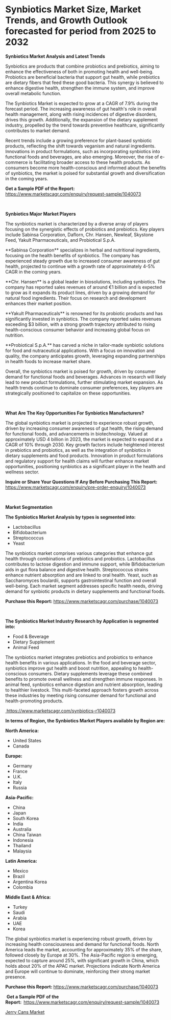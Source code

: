 <p><h1>Synbiotics Market Size, Market Trends, and Growth Outlook forecasted for period from 2025 to 2032</h1></p><p><strong>Synbiotics Market Analysis and Latest Trends</strong></p>
<p><p>Synbiotics are products that combine probiotics and prebiotics, aiming to enhance the effectiveness of both in promoting health and well-being. Probiotics are beneficial bacteria that support gut health, while prebiotics are dietary fibers that feed these good bacteria. This synergy is believed to enhance digestive health, strengthen the immune system, and improve overall metabolic function.</p><p>The Synbiotics Market is expected to grow at a CAGR of 7.9% during the forecast period. The increasing awareness of gut health's role in overall health management, along with rising incidences of digestive disorders, drives this growth. Additionally, the expansion of the dietary supplement industry, propelled by the trend towards preventive healthcare, significantly contributes to market demand.</p><p>Recent trends include a growing preference for plant-based synbiotic products, reflecting the shift towards veganism and natural ingredients. Innovations in product formulations, such as incorporating synbiotics into functional foods and beverages, are also emerging. Moreover, the rise of e-commerce is facilitating broader access to these health products. As consumers become more health-conscious and informed about the benefits of synbiotics, the market is poised for substantial growth and diversification in the coming years.</p></p>
<p><strong>Get a Sample PDF of the Report:&nbsp;</strong> <a href="https://www.marketscagr.com/enquiry/request-sample/1040073?utm_campaign=3001&utm_medium=2&utm_source=Github&utm_content=ia&utm_term=31032025&utm_id=synbiotics">https://www.marketscagr.com/enquiry/request-sample/1040073</a></p>
<p>&nbsp;</p>
<p><strong>Synbiotics Major Market Players</strong></p>
<p><p>The synbiotics market is characterized by a diverse array of players focusing on the synergistic effects of probiotics and prebiotics. Key players include Sabinsa Corporation, Daflorn, Chr. Hansen, Newleaf, Skystone Feed, Yakult Pharmaceuticals, and Probiotical S.p.A.</p><p>**Sabinsa Corporation** specializes in herbal and nutritional ingredients, focusing on the health benefits of synbiotics. The company has experienced steady growth due to increased consumer awareness of gut health, projected to continue with a growth rate of approximately 4-5% CAGR in the coming years.</p><p>**Chr. Hansen** is a global leader in biosolutions, including synbiotics. The company has reported sales revenues of around €1 billion and is expected to grow as it expands its product lines, driven by a growing demand for natural food ingredients. Their focus on research and development enhances their market position.</p><p>**Yakult Pharmaceuticals** is renowned for its probiotic products and has significantly invested in synbiotics. The company reported sales revenues exceeding $3 billion, with a strong growth trajectory attributed to rising health-conscious consumer behavior and increasing global focus on nutrition.</p><p>**Probiotical S.p.A.** has carved a niche in tailor-made synbiotic solutions for food and nutraceutical applications. With a focus on innovation and quality, the company anticipates growth, leveraging expanding partnerships in health foods to increase market share.</p><p>Overall, the synbiotics market is poised for growth, driven by consumer demand for functional foods and beverages. Advances in research will likely lead to new product formulations, further stimulating market expansion. As health trends continue to dominate consumer preferences, key players are strategically positioned to capitalize on these opportunities.</p></p>
<p>&nbsp;</p>
<p><strong>What Are The Key Opportunities For Synbiotics Manufacturers?</strong></p>
<p><p>The global synbiotics market is projected to experience robust growth, driven by increasing consumer awareness of gut health, the rising demand for functional foods, and advancements in biotechnology. Valued at approximately USD 4 billion in 2023, the market is expected to expand at a CAGR of 10% through 2030. Key growth factors include heightened interest in prebiotics and probiotics, as well as the integration of synbiotics in dietary supplements and food products. Innovation in product formulations and regulatory support for health claims will further enhance market opportunities, positioning synbiotics as a significant player in the health and wellness sector.</p></p>
<p><strong>Inquire or Share Your Questions If Any Before Purchasing This Report:</strong> <a href="https://www.marketscagr.com/enquiry/pre-order-enquiry/1040073?utm_campaign=3001&utm_medium=2&utm_source=Github&utm_content=ia&utm_term=31032025&utm_id=synbiotics">https://www.marketscagr.com/enquiry/pre-order-enquiry/1040073</a></p>
<p>&nbsp;</p>
<p><strong>Market Segmentation</strong></p>
<p><strong>The Synbiotics Market Analysis by types is segmented into:</strong></p>
<p><ul><li>Lactobacillus</li><li>Bifidobacterium</li><li>Streptococcus</li><li>Yeast</li></ul></p>
<p><p>The synbiotics market comprises various categories that enhance gut health through combinations of prebiotics and probiotics. Lactobacillus contributes to lactose digestion and immune support, while Bifidobacterium aids in gut flora balance and digestive health. Streptococcus strains enhance nutrient absorption and are linked to oral health. Yeast, such as Saccharomyces boulardii, supports gastrointestinal function and overall well-being. Each market segment addresses specific health needs, driving demand for synbiotic products in dietary supplements and functional foods.</p></p>
<p><strong>Purchase this Report:&nbsp;</strong><a href="https://www.marketscagr.com/purchase/1040073?utm_campaign=3001&utm_medium=2&utm_source=Github&utm_content=ia&utm_term=31032025&utm_id=synbiotics">https://www.marketscagr.com/purchase/1040073</a></p>
<p>&nbsp;</p>
<p><strong>The Synbiotics Market Industry Research by Application is segmented into:</strong></p>
<p><ul><li>Food & Beverage</li><li>Dietary Supplement</li><li>Animal Feed</li></ul></p>
<p><p>The synbiotics market integrates prebiotics and probiotics to enhance health benefits in various applications. In the food and beverage sector, synbiotics improve gut health and boost nutrition, appealing to health-conscious consumers. Dietary supplements leverage these combined benefits to promote overall wellness and strengthen immune responses. In animal feed, synbiotics enhance digestion and nutrient absorption, leading to healthier livestock. This multi-faceted approach fosters growth across these industries by meeting rising consumer demand for functional and health-promoting products.</p></p>
<p><a href="https://www.marketscagr.com/synbiotics-r1040073?utm_campaign=3001&utm_medium=2&utm_source=Github&utm_content=ia&utm_term=31032025&utm_id=synbiotics">&nbsp;https://www.marketscagr.com/synbiotics-r1040073</a></p>
<p><strong>In terms of Region, the Synbiotics Market Players available by Region are:</strong></p>
<p>
    <p> <strong> North America: </strong>
        <ul>
            <li>United States</li>
            <li>Canada</li>
        </ul>
        </p> 
    <p> <strong> Europe: </strong>
        <ul>
            <li>Germany</li>
            <li>France</li>
            <li>U.K.</li>
            <li>Italy</li>
            <li>Russia</li>
        </ul>
        </p> 
    <p> <strong> Asia-Pacific: </strong>
        <ul>
            <li>China</li>
            <li>Japan</li>
            <li>South Korea</li>
            <li>India</li>
            <li>Australia</li>
            <li>China Taiwan</li>
            <li>Indonesia</li>
            <li>Thailand</li>
            <li>Malaysia</li>
        </ul>
        </p> 
    <p> <strong> Latin America: </strong>
        <ul>
            <li>Mexico</li>
            <li>Brazil</li>
            <li>Argentina Korea</li>
            <li>Colombia</li>
        </ul>
        </p> 
    <p> <strong> Middle East & Africa: </strong>
        <ul>
            <li>Turkey</li>
            <li>Saudi</li>
            <li>Arabia</li>
            <li>UAE</li>
            <li>Korea</li>
        </ul>
    </p>
    </p>
<p><p>The global synbiotics market is experiencing robust growth, driven by increasing health consciousness and demand for functional foods. North America leads the market, accounting for approximately 35% of the share, followed closely by Europe at 30%. The Asia-Pacific region is emerging, expected to capture around 25%, with significant growth in China, which holds about 20% of the APAC market. Projections indicate North America and Europe will continue to dominate, reinforcing their strong market presence.</p></p>
<p><strong>Purchase this Report: </strong><a href="https://www.marketscagr.com/purchase/1040073?utm_campaign=3001&utm_medium=2&utm_source=Github&utm_content=ia&utm_term=31032025&utm_id=synbiotics">https://www.marketscagr.com/purchase/1040073</a></p>
<p>&nbsp;<strong>Get a Sample PDF of the Report:&nbsp;&nbsp;</strong><a href="https://www.marketscagr.com/enquiry/request-sample/1040073?utm_campaign=3001&utm_medium=2&utm_source=Github&utm_content=ia&utm_term=31032025&utm_id=synbiotics">https://www.marketscagr.com/enquiry/request-sample/1040073</a></p>
<p><strong></strong></p>
<p><p><a href="https://github.com/amoakuolaopa/Market-Research-Report-List-1/blob/main/jerry-cans-market.md?utm_campaign=3001&utm_medium=2&utm_source=Github&utm_content=ia&utm_term=31032025&utm_id=synbiotics">Jerry Cans Market</a></p></p>
